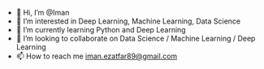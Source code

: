 - 👋 Hi, I’m @Iman
- 👀 I’m interested in Deep Learning, Machine Learning, Data Science
- 🌱 I’m currently learning Python and Deep Learning
- 💞️ I’m looking to collaborate on Data Science / Machine Learning / Deep Learning
- 📫 How to reach me iman.ezatfar89@gmail.com

<!---
Iman1167/Iman1167 is a ✨ special ✨ repository because its `README.md` (this file) appears on your GitHub profile.
You can click the Preview link to take a look at your changes.
--->
